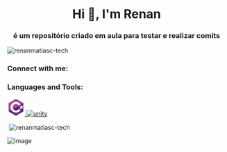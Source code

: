 <h1 align="center">Hi 👋, I'm Renan</h1>
<h3 align="center">é um repositório criado em aula para testar e realizar comits</h3>

<p align="left"> <img src="https://komarev.com/ghpvc/?username=renanmatiasc-tech&label=GULOSOS&color=000000&style=flat" alt="renanmatiasc-tech" /> </p>

<h3 align="left">Connect with me:</h3>
<p align="left">
</p>

<h3 align="left">Languages and Tools:</h3>
<p align="left"> <a href="https://www.w3schools.com/cs/" target="_blank" rel="noreferrer"> <img src="https://raw.githubusercontent.com/devicons/devicon/master/icons/csharp/csharp-original.svg" alt="csharp" width="40" height="40"/> </a> <a href="https://unity.com/" target="_blank" rel="noreferrer"> <img src="https://www.vectorlogo.zone/logos/unity3d/unity3d-icon.svg" alt="unity" width="40" height="40"/> </a> </p>

<p>&nbsp;<img align="center" src="https://github-readme-stats.vercel.app/api?username=renanmatiasc-tech&show_icons=true&theme=dark&title_color=0062ff&text_color=ff0000&bg_color=000000&hide_border=true&locale=en" alt="renanmatiasc-tech" /></p>

<img width="201" height="188" alt="image" src="https://github.com/user-attachments/assets/8f71125b-77f8-498d-870a-90f95cb598b1" />
